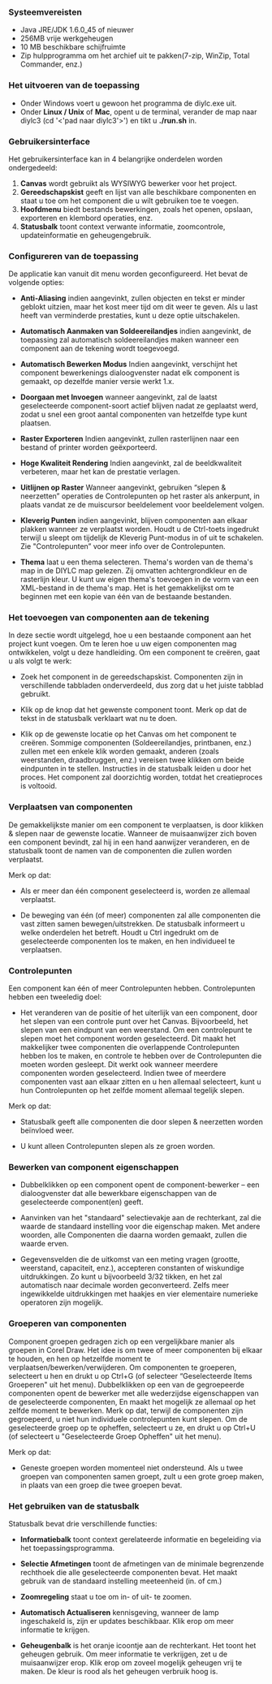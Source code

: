 ### Systeemvereisten ###

  * Java JRE/JDK 1.6.0\_45 of nieuwer
  * 256MB vrije werkgeheugen
  * 10 MB beschikbare schijfruimte
  * Zip hulpprogramma om het archief uit te pakken(7-zip, WinZip, Total Commander, enz.)
### Het uitvoeren van de toepassing ###
  * Onder Windows voert u gewoon het programma de diylc.exe uit.
  * Onder **Linux / Unix** of **Mac**, opent u de terminal, verander de map naar diylc3 (cd '<'pad naar diylc3'>') en tikt u **./run.sh** in.
### Gebruikersinterface ###

Het gebruikersinterface kan in 4 belangrijke onderdelen worden ondergedeeld:

  1. **Canvas** wordt gebruikt als WYSIWYG bewerker voor het project.
  1. **Gereedschapskist** geeft en lijst van alle beschikbare componenten en staat u toe om het component die u wilt gebruiken toe te voegen.
  1. **Hoofdmenu** biedt bestands bewerkingen, zoals het openen, opslaan, exporteren en klembord operaties, enz.
  1. **Statusbalk** toont context verwante informatie, zoomcontrole, updateinformatie en geheugengebruik.

### Configureren van de toepassing ###

De applicatie kan vanuit dit menu worden geconfigureerd. Het bevat de volgende opties:

  * **Anti-Aliasing** indien aangevinkt, zullen objecten en tekst er minder geblokt uitzien, maar het kost meer tijd om dit weer te geven. Als u last heeft van verminderde prestaties, kunt u deze optie uitschakelen.

  * **Automatisch Aanmaken van Soldeereilandjes** indien aangevinkt, de toepassing zal automatisch soldeereilandjes maken wanneer een component aan de tekening wordt  toegevoegd.

  * **Automatisch Bewerken Modus** Indien aangevinkt, verschijnt het component bewerkenings dialoogvenster nadat elk component is gemaakt, op dezelfde manier versie werkt 1.x.

  * **Doorgaan met Invoegen** wanneer aangevinkt, zal de laatst geselecteerde component-soort actief blijven nadat ze geplaatst werd, zodat u snel een groot aantal componenten van hetzelfde type kunt plaatsen.

  * **Raster Exporteren** Indien aangevinkt, zullen rasterlijnen naar een bestand of printer worden geëxporteerd.

  * **Hoge Kwaliteit Rendering** Indien aangevinkt, zal de beeldkwaliteit verbeteren, maar het kan de prestatie verlagen.

  * **Uitlijnen op Raster** Wanneer aangevinkt, gebruiken “slepen & neerzetten” operaties de Controlepunten op het raster als ankerpunt, in plaats vandat ze de muiscursor beeldelement voor beeldelement volgen.

  * **Kleverig Punten** indien aangevinkt, blijven componenten aan elkaar plakken wanneer ze verplaatst worden. Houdt u de Ctrl-toets ingedrukt terwijl u sleept om tijdelijk de Kleverig Punt-modus in of uit te schakelen. Zie "Controlepunten” voor meer info over de Controlepunten.

  * **Thema** laat u een thema selecteren. Thema's worden van de thema's map in de DIYLC map gelezen. Zij omvatten achtergrondkleur en de rasterlijn kleur. U kunt uw eigen thema's toevoegen in de vorm van een XML-bestand in de thema's map. Het is het gemakkelijkst om te beginnen met een kopie van één van de bestaande bestanden.

### Het toevoegen van componenten aan de tekening ###

In deze sectie wordt uitgelegd, hoe u een bestaande component aan het project kunt voegen. Om te leren hoe u uw eigen componenten mag ontwikkelen, volgt u deze handleiding. Om een component te creëren, gaat u als volgt te werk:

  * Zoek het component in de gereedschapskist. Componenten zijn in verschillende tabbladen onderverdeeld, dus zorg dat u het juiste tabblad gebruikt.

  * Klik op de knop dat het gewenste component toont. Merk op dat de tekst in de statusbalk verklaart wat nu te doen.

  * Klik op de gewenste locatie op het Canvas om het component te creëren. Sommige componenten (Soldeereilandjes, printbanen, enz.) zullen met een enkele klik worden gemaakt, anderen (zoals weerstanden, draadbruggen, enz.) vereisen twee klikken om beide eindpunten in te stellen. Instructies in de statusbalk leiden u door het proces. Het component zal doorzichtig worden, totdat het creatieproces is voltooid.

### Verplaatsen van componenten ###

De gemakkelijkste manier om een component te verplaatsen, is door klikken & slepen naar de gewenste locatie. Wanneer de muisaanwijzer zich boven een component bevindt, zal hij in een hand aanwijzer veranderen, en de statusbalk toont de namen van de componenten die zullen worden verplaatst.

Merk op dat:

  * Als er meer dan één component geselecteerd is,  worden ze allemaal verplaatst.

  * De beweging van één (of meer) componenten zal alle componenten die vast zitten samen bewegen/uitstrekken. De statusbalk informeert u welke onderdelen het betreft. Houdt u Ctrl ingedrukt om de geselecteerde componenten los te maken, en hen individueel te verplaatsen.

### Controlepunten ###

Een component kan één of meer Controlepunten hebben. Controlepunten hebben een tweeledig doel:

  * Het veranderen van de positie of het uiterlijk van een component, door het slepen van een controle punt over het Canvas. Bijvoorbeeld, het slepen van een eindpunt van een weerstand. Om een controlepunt te slepen moet het component worden geselecteerd.  Dit maakt het makkelijker twee componenten die overlappende Controlepunten hebben los te maken, en controle te hebben over de Controlepunten die moeten worden gesleept. Dit werkt ook wanneer meerdere componenten worden geselecteerd. Indien twee of meerdere componenten vast aan elkaar zitten en u hen allemaal selecteert, kunt u hun Controlepunten op het zelfde moment allemaal tegelijk slepen.

Merk op dat:

  * Statusbalk geeft alle componenten die door slepen & neerzetten worden beïnvloed weer.

  * U kunt alleen Controlepunten slepen als ze groen worden.

### Bewerken van component eigenschappen ###

  * Dubbelklikken op een component opent de component-bewerker – een dialoogvenster dat alle bewerkbare eigenschappen van de geselecteerde component(en) geeft.

  * Aanvinken van het "standaard" selectievakje aan de rechterkant, zal die waarde de standaard instelling voor die eigenschap maken. Met andere woorden, alle Componenten die daarna worden gemaakt, zullen die waarde erven.

  * Gegevensvelden die de uitkomst van een meting vragen (grootte, weerstand, capaciteit, enz.), accepteren constanten of wiskundige uitdrukkingen. Zo kunt u bijvoorbeeld 3/32 tikken, en het zal automatisch naar decimale worden geconverteerd. Zelfs meer ingewikkelde uitdrukkingen met haakjes en vier elementaire numerieke operatoren zijn mogelijk.

### Groeperen van componenten ###

Component groepen gedragen zich op een vergelijkbare manier als groepen in Corel Draw. Het idee is om twee of meer componenten bij elkaar te houden, en hen op hetzelfde moment te verplaatsen/bewerken/verwijderen. Om componenten te groeperen, selecteert u hen en drukt u op Ctrl+G (of selecteer “Geselecteerde Items Groeperen" uit het menu). Dubbelklikken op een van de gegroepeerde componenten opent de bewerker met alle wederzijdse eigenschappen van de geselecteerde componenten, En maakt het mogelijk ze allemaal op het zelfde moment te bewerken. Merk op dat, terwijl de componenten zijn gegroepeerd, u niet hun individuele controlepunten kunt slepen.
Om de geselecteerde groep op te opheffen, selecteert u ze, en drukt u op Ctrl+U (of selecteert u "Geselecteerde Groep Opheffen" uit het menu).

Merk op dat:

  * Geneste groepen worden momenteel niet ondersteund. Als u twee groepen van componenten samen groept, zult u een grote groep maken, in plaats van een groep die twee groepen bevat.

### Het gebruiken van de statusbalk ###

Statusbalk bevat drie verschillende functies:

  * **Informatiebalk** toont context gerelateerde informatie en begeleiding via  het toepassingsprogramma.

  * **Selectie Afmetingen** toont de afmetingen van de minimale begrenzende rechthoek die alle geselecteerde componenten bevat. Het maakt gebruik van de standaard instelling meeteenheid (in. of cm.)

  * **Zoomregeling** staat u toe om in- of uit- te zoomen.

  * **Automatisch Actualiseren** kennisgeving, wanneer de lamp ingeschakeld is, zijn er updates beschikbaar. Klik erop om meer informatie te krijgen.

  * **Geheugenbalk** is het oranje icoontje aan de rechterkant. Het toont het geheugen gebruik. Om meer informatie te verkrijgen, zet u de muisaanwijzer erop. Klik erop om zoveel mogelijk geheugen vrij te maken. De kleur is rood als het geheugen verbruik hoog is.
